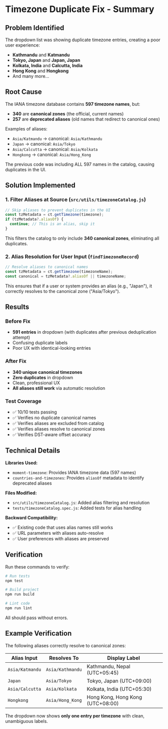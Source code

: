 # Timezone Duplicate Fix - Summary

## Problem Identified

The dropdown list was showing duplicate timezone entries, creating a poor user experience:
- **Kathmandu** and **Katmandu**
- **Tokyo, Japan** and **Japan, Japan**
- **Kolkata, India** and **Calcutta, India**  
- **Hong Kong** and **Hongkong**
- And many more...

## Root Cause

The IANA timezone database contains **597 timezone names**, but:
- **340** are **canonical zones** (the official, current names)
- **257** are **deprecated aliases** (old names that redirect to canonical ones)

Examples of aliases:
- `Asia/Katmandu` → canonical: `Asia/Kathmandu`
- `Japan` → canonical: `Asia/Tokyo`
- `Asia/Calcutta` → canonical: `Asia/Kolkata`
- `Hongkong` → canonical: `Asia/Hong_Kong`

The previous code was including ALL 597 names in the catalog, causing duplicates in the UI.

## Solution Implemented

### 1. Filter Aliases at Source (`src/utils/timezoneCatalog.js`)

```javascript
// Skip aliases to prevent duplicates in the UI
const tzMetadata = ct.getTimezone(timezone);
if (tzMetadata?.aliasOf) {
  continue; // This is an alias, skip it
}
```

This filters the catalog to only include **340 canonical zones**, eliminating all duplicates.

### 2. Alias Resolution for User Input (`findTimezoneRecord`)

```javascript
// Resolve aliases to canonical names
const tzMetadata = ct.getTimezone(timezoneName);
const canonical = tzMetadata?.aliasOf || timezoneName;
```

This ensures that if a user or system provides an alias (e.g., "Japan"), it correctly resolves to the canonical zone ("Asia/Tokyo").

## Results

### Before Fix
- **591 entries** in dropdown (with duplicates after previous deduplication attempt)
- Confusing duplicate labels
- Poor UX with identical-looking entries

### After Fix
- **340 unique canonical timezones**
- **Zero duplicates** in dropdown
- Clean, professional UX
- **All aliases still work** via automatic resolution

### Test Coverage
- ✅ 10/10 tests passing
- ✅ Verifies no duplicate canonical names
- ✅ Verifies aliases are excluded from catalog
- ✅ Verifies aliases resolve to canonical zones
- ✅ Verifies DST-aware offset accuracy

## Technical Details

**Libraries Used:**
- `moment-timezone`: Provides IANA timezone data (597 names)
- `countries-and-timezones`: Provides `aliasOf` metadata to identify deprecated aliases

**Files Modified:**
- `src/utils/timezoneCatalog.js`: Added alias filtering and resolution
- `tests/timezoneCatalog.spec.js`: Added tests for alias handling

**Backward Compatibility:**
- ✅ Existing code that uses alias names still works
- ✅ URL parameters with aliases auto-resolve
- ✅ User preferences with aliases are preserved

## Verification

Run these commands to verify:

```bash
# Run tests
npm test

# Build project  
npm run build

# Lint code
npm run lint
```

All should pass without errors.

## Example Verification

The following aliases correctly resolve to canonical zones:

| Alias Input       | Resolves To        | Display Label                      |
|-------------------|--------------------|------------------------------------|
| `Asia/Katmandu`   | `Asia/Kathmandu`   | Kathmandu, Nepal (UTC+05:45)      |
| `Japan`           | `Asia/Tokyo`       | Tokyo, Japan (UTC+09:00)          |
| `Asia/Calcutta`   | `Asia/Kolkata`     | Kolkata, India (UTC+05:30)        |
| `Hongkong`        | `Asia/Hong_Kong`   | Hong Kong, Hong Kong (UTC+08:00)  |

The dropdown now shows **only one entry per timezone** with clean, unambiguous labels.
